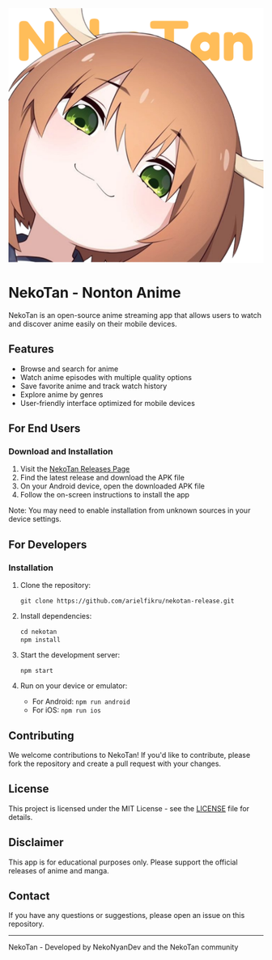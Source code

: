 ![NekoTan Logo](assets/icon.png)

# NekoTan - Nonton Anime

NekoTan is an open-source anime streaming app that allows users to watch and discover anime easily on their mobile devices.

## Features

- Browse and search for anime
- Watch anime episodes with multiple quality options
- Save favorite anime and track watch history
- Explore anime by genres
- User-friendly interface optimized for mobile devices

## For End Users

### Download and Installation

1. Visit the [NekoTan Releases Page](https://github.com/arielfikru/nekotan-release/releases)
2. Find the latest release and download the APK file
3. On your Android device, open the downloaded APK file
4. Follow the on-screen instructions to install the app

Note: You may need to enable installation from unknown sources in your device settings.

## For Developers

### Installation

1. Clone the repository:
   ```
   git clone https://github.com/arielfikru/nekotan-release.git
   ```

2. Install dependencies:
   ```
   cd nekotan
   npm install
   ```

3. Start the development server:
   ```
   npm start
   ```

4. Run on your device or emulator:
   - For Android: `npm run android`
   - For iOS: `npm run ios`

## Contributing

We welcome contributions to NekoTan! If you'd like to contribute, please fork the repository and create a pull request with your changes.

## License

This project is licensed under the MIT License - see the [LICENSE](LICENSE) file for details.

## Disclaimer

This app is for educational purposes only. Please support the official releases of anime and manga.

## Contact

If you have any questions or suggestions, please open an issue on this repository.

---

NekoTan - Developed by NekoNyanDev and the NekoTan community
